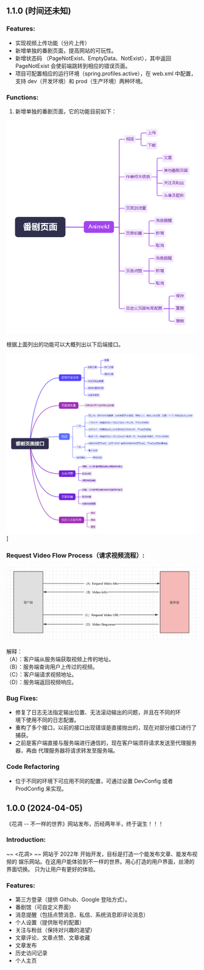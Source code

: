 ## 1.1.0 (时间还未知)

### Features: 

- 实现视频上传功能（分片上传）
- 新增单独的番剧页面，提高网站的可玩性。
- 新增状态码 （PageNotExist、EmptyData、NotExist），其中返回 PageNotExist
会使前端跳转到相应的错误页面。
- 项目可配置相应的运行环境（spring.profiles.active），在 web.xml 中配置，支持
dev（开发环境）和 prod（生产环境）两种环境。

### Functions:

1. 新增单独的番剧页面，它的功能目前如下：

![anime functions](images/anime-functions.png)

根据上面列出的功能可以大概列出以下后端接口。

![anime api](images/anime-functions-api.png)]

### Request Video Flow Process（请求视频流程）:

![image](images/video-response.png)

解释：\
（A）：客户端从服务端获取视频上传的地址。\
（B）：服务端查询用户上传过的视频。\
（C）：客户端请求视频地址。\
（D）：服务端返回视频响应。

### Bug Fixes:

- 修复了日志无法指定输出位置、无法滚动输出的问题，并且在不同的环\
境下使用不同的日志配置。
- 重构了多个接口，以前的接口出现错误是直接抛出的，现在对部分接口进行了捕获。
- 之前是客户端直接与服务端进行通信的，现在客户端须将请求发送至代理服务器，再由
代理服务器将请求转发至服务端。

### Code Refactoring

- 位于不同的环境下可应用不同的配置，可通过设置 DevConfig 或者 ProdConfig 来实现。

## 1.0.0 (2024-04-05)

《花凋 -- 不一样的世界》网站发布，历经两年半，终于诞生！！！

### Introduction:

~~ <花凋> ~~ 网站于 2022年 开始开发，目标是打造一个能发布文章、能发布视频的
娱乐网站。在这用户能体验到不一样的世界。用心打造的用户界面，丝滑的界面切换。
只为让用户有更好的体验。

### Features:

- 第三方登录（提供 Github、Google 登陆方式）。
- 番剧馆（可自定义界面）
- 消息提醒（包括点赞消息、私信、系统消息即评论消息）
- 个人设置（提供账号的配置）
- 关注与粉丝（保持对兴趣的渴望）
- 文章评论、文章点赞、文章收藏
- 文章发布
- 历史访问记录
- 个人主页

